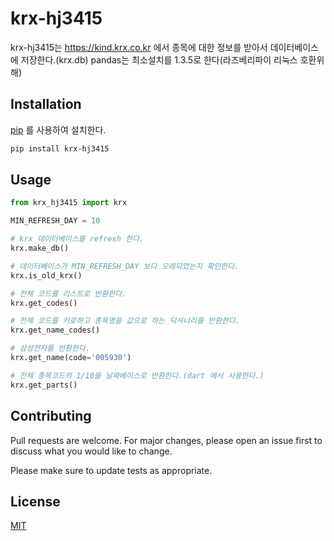# krx-hj3415

krx-hj3415는 https://kind.krx.co.kr 에서 종목에 대한 정보를 받아서 데이터베이스에 저장한다.(krx.db)
pandas는 최소설치를 1.3.5로 한다(라즈베리파이 리눅스 호환위해)

## Installation

[pip](https://pip.pypa.io/en/stable/) 를 사용하여 설치한다.

```bash
pip install krx-hj3415
```

## Usage

```python
from krx_hj3415 import krx

MIN_REFRESH_DAY = 10

# krx 데이터베이스를 refresh 한다.
krx.make_db()

# 데이터베이스가 MIN_REFRESH_DAY 보다 오래되었는지 확인한다.
krx.is_old_krx()

# 전체 코드를 리스트로 반환한다.
krx.get_codes()

# 전체 코드를 키로하고 종목명을 값으로 하는 딕셔너리를 반환한다.
krx.get_name_codes()

# 삼성전자를 반환한다.
krx.get_name(code='005930')

# 전체 종목코드의 1/10을 날짜베이스로 반환한다.(dart 에서 사용한다.)
krx.get_parts()
```

## Contributing
Pull requests are welcome. For major changes, please open an issue first to discuss what you would like to change.

Please make sure to update tests as appropriate.

## License
[MIT](https://choosealicense.com/licenses/mit/)